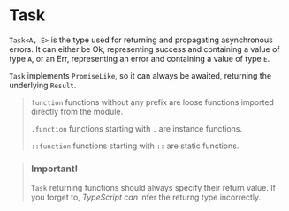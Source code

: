 # Task

`Task<A, E>` is the type used for returning and propagating asynchronous errors. It can either be Ok, representing success and containing a value of type `A`, or an Err, representing an error and containing a value of type `E`.

`Task` implements `PromiseLike`, so it can always be awaited, returning the underlying `Result`.

> `function` functions without any prefix are loose functions imported directly from the module.
>
> `.function` functions starting with `.` are instance functions. 
>
> `::function` functions starting with `::` are static functions.

> ### Important!
> `Task` returning functions should always specify their return value. If you forget to, *TypeScript* *can* infer the returng type incorrectly.